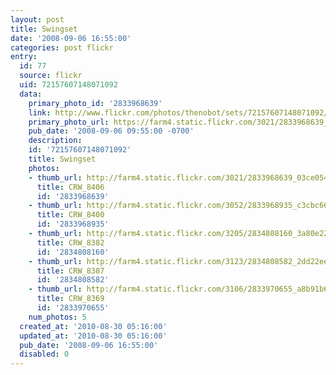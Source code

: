 ```yaml
---
layout: post
title: Swingset
date: '2008-09-06 16:55:00'
categories: post flickr
entry:
  id: 77
  source: flickr
  uid: 72157607148071092
  data:
    primary_photo_id: '2833968639'
    link: http://www.flickr.com/photos/thenobot/sets/72157607148071092/
    primary_photo_url: https://farm4.static.flickr.com/3021/2833968639_03ce054839_m.jpg
    pub_date: '2008-09-06 09:55:00 -0700'
    description: 
    id: '72157607148071092'
    title: Swingset
    photos:
    - thumb_url: http://farm4.static.flickr.com/3021/2833968639_03ce054839_s.jpg
      title: CRW_8406
      id: '2833968639'
    - thumb_url: http://farm4.static.flickr.com/3052/2833968935_c3cbc66932_s.jpg
      title: CRW_8400
      id: '2833968935'
    - thumb_url: http://farm4.static.flickr.com/3205/2834808160_3a80e2225c_s.jpg
      title: CRW_8382
      id: '2834808160'
    - thumb_url: http://farm4.static.flickr.com/3123/2834808582_2dd22ee7ed_s.jpg
      title: CRW_8387
      id: '2834808582'
    - thumb_url: http://farm4.static.flickr.com/3106/2833970655_a8b91b6c80_s.jpg
      title: CRW_8369
      id: '2833970655'
    num_photos: 5
  created_at: '2010-08-30 05:16:00'
  updated_at: '2010-08-30 05:16:00'
  pub_date: '2008-09-06 16:55:00'
  disabled: 0
---
```

